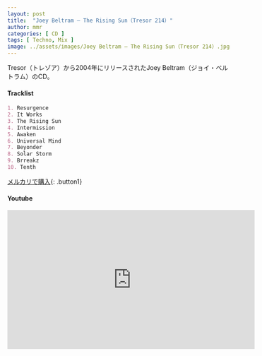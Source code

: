 ```yaml
---
layout: post
title:  "Joey Beltram – The Rising Sun（Tresor 214）"
author: mmr
categories: [ CD ]
tags: [ Techno, Mix ]
image: ../assets/images/Joey Beltram – The Rising Sun（Tresor 214）.jpg
---
```


Tresor（トレゾア）から2004年にリリースされたJoey Beltram（ジョイ・ベルトラム）のCD。

#### Tracklist
```md
1. Resurgence
2. It Works
3. The Rising Sun
4. Intermission
5. Awaken
6. Universal Mind
7. Beyonder
8. Solar Storm
9. Brreakz
10. Tenth
```

[メルカリで購入](https://jp.mercari.com/item/m38252270171?afid=6142608987){: .button1}

#### Youtube
<iframe width="560" height="315" src="https://www.youtube.com/embed/gZybJHNHg0I?si=IHH8igYqYDuZofeA" title="YouTube video player" frameborder="0" allow="accelerometer; autoplay; clipboard-write; encrypted-media; gyroscope; picture-in-picture; web-share" referrerpolicy="strict-origin-when-cross-origin" allowfullscreen></iframe>